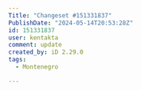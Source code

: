 ```yaml
---
Title: "Changeset #151331837"
PublishDate: "2024-05-14T20:53:28Z"
id: 151331837
user: kentakta
comment: update
created_by: iD 2.29.0
tags:
  - Montenegro

---
```

